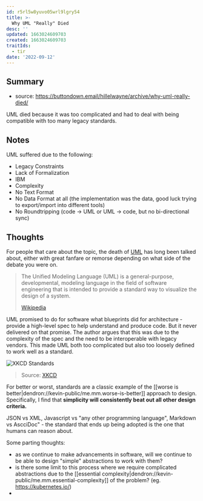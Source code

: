 ```yaml
---
id: r5rl5w8yuvo05wrl9lgry54
title: >-
  Why UML "Really" Died
desc: ''
updated: 1663024609703
created: 1663024609703
traitIds:
  - tir
date: '2022-09-12'
---
```


## Summary
- source: https://buttondown.email/hillelwayne/archive/why-uml-really-died/

UML died because it was too complicated and had to deal with being compatible with too many legacy standards.

## Notes
UML suffered due to the following:

- Legacy Constraints
- Lack of Formalization
- IBM
- Complexity
- No Text Format
- No Data Format at all (the implementation was the data, good luck trying to export/import into different tools)
- No Roundtripping (code -> UML or UML -> code, but no bi-directional sync)

## Thoughts

For people that care about the topic, the death of [UML](https://en.wikipedia.org/wiki/Unified_Modeling_Language) has long been talked about, either with great fanfare or remorse depending on what side of the debate you were on.

> The Unified Modeling Language (UML) is a general-purpose, developmental, modeling language in the field of software engineering that is intended to provide a standard way to visualize the design of a system.
> 
> [Wikipedia](https://en.wikipedia.org/wiki/Unified_Modeling_Language)

UML promised to do for software what blueprints did for architecture - provide a high-level spec to help understand and produce code. But it never delivered on that promise. The author argues that this was due to the complexity of the spec and the need to be interoperable with legacy vendors. This made UML both too complicated but also too loosely defined to work well as a standard. 

![XKCD Standards](https://imgs.xkcd.com/comics/standards.png) 
> Source: [XKCD](https://m.xkcd.com/927/)

For better or worst, standards are a classic example of the [[worse is better|dendron://kevin-public/me.mm.worse-is-better]] approach to design. Specifically, I find that **simplicity will consistently beat out all other design criteria.**

JSON vs XML, Javascript vs "any other programming language", Markdown vs AscciDoc" - the standard that ends up being adopted is the one that humans can reason about. 

Some parting thoughts:
- as we continue to make advancements in software, will we continue to be able to design "simple" abstractions to work with them? 
- is there some limit to this process where we require complicated abstractions due to the [[essential complexity|dendron://kevin-public/me.mm.essential-complexity]] of the problem? (eg. https://kubernetes.io/)
- 